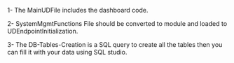 1- The MainUDFile includes the dashboard code.

2- SystemMgmtFunctions File should be converted to module and loaded to UDEndpointInitialization.

3- The DB-Tables-Creation is a SQL query to create all the tables then you can fill it with your data using SQL studio.
